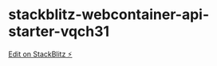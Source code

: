 # stackblitz-webcontainer-api-starter-vqch31

[Edit on StackBlitz ⚡️](https://stackblitz.com/edit/stackblitz-webcontainer-api-starter-vqch31)